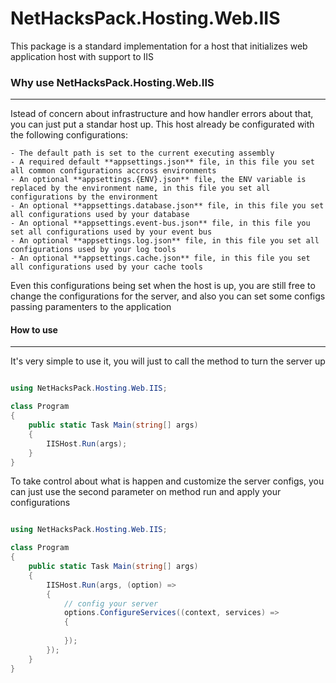 ﻿NetHacksPack.Hosting.Web.IIS
=====================
This package is a standard implementation for a host that initializes web application host with support to IIS

### Why use NetHacksPack.Hosting.Web.IIS
---
Istead of concern about infrastructure and how handler errors about that, you can just put a standar host up.
This host already be configurated with the following configurations:

    - The default path is set to the current executing assembly
    - A required default **appsettings.json** file, in this file you set all common configurations accross environments
    - An optional **appsettings.{ENV}.json** file, the ENV variable is replaced by the environment name, in this file you set all configurations by the environment
    - An optional **appsettings.database.json** file, in this file you set all configurations used by your database
    - An optional **appsettings.event-bus.json** file, in this file you set all configurations used by your event bus
    - An optional **appsettings.log.json** file, in this file you set all configurations used by your log tools
    - An optional **appsettings.cache.json** file, in this file you set all configurations used by your cache tools

Even this configurations being set when the host is up, you are still free to change the configurations for the server, and also you can set some configs passing paramenters to the application

#### How to use
---

It's very simple to use it, you will just to call the method to turn the server up

```c#

using NetHacksPack.Hosting.Web.IIS;

class Program
{    
    public static Task Main(string[] args)
    {        
        IISHost.Run(args);
    }
}

```

To take control about what is happen and customize the server configs, you can just use the second parameter on method run and apply your configurations

```c#

using NetHacksPack.Hosting.Web.IIS;

class Program
{    
    public static Task Main(string[] args)
    {        
        IISHost.Run(args, (option) => 
        {
            // config your server
            options.ConfigureServices((context, services) =>
            {
                
            });
        });
    }
}

```
